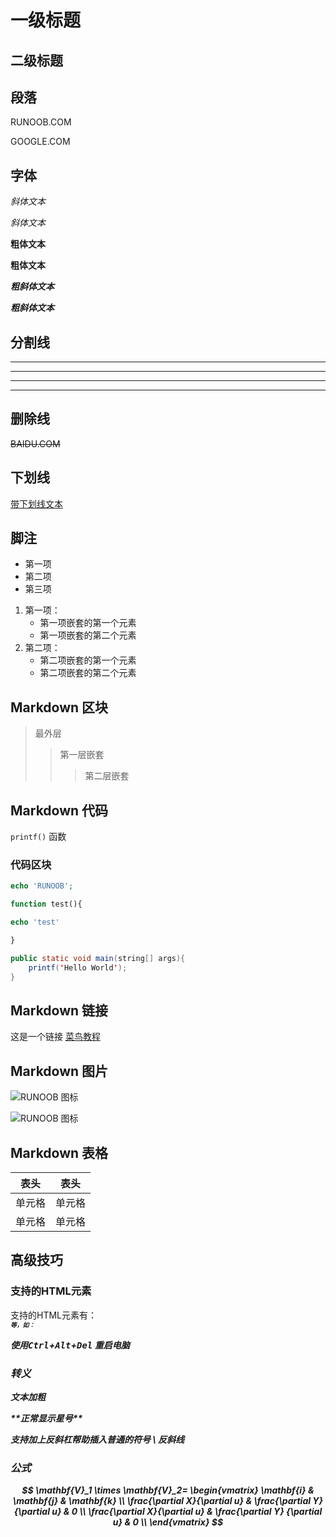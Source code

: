 # 一级标题

## 二级标题   

## 段落

RUNOOB.COM  

GOOGLE.COM  

## 字体

*斜体文本*  

_斜体文本_

**粗体文本**

__粗体文本__

***粗斜体文本***

___粗斜体文本___

## 分割线

***

*****

---------

---

## 删除线

~~BAIDU.COM~~

## 下划线

<u>带下划线文本</u>

## 脚注

[^RUNOOB]: 菜鸟教程 -- 学的不仅是技术，更是梦想！！！

* 第一项
* 第二项
* 第三项     

1. 第一项：
      - 第一项嵌套的第一个元素
      - 第一项嵌套的第二个元素
2. 第二项：
      - 第二项嵌套的第一个元素
      - 第二项嵌套的第二个元素

## Markdown 区块 

> 最外层
>
> > 第一层嵌套
> >
> > > 第二层嵌套

 ## Markdown 代码
`printf()` 函数

### 代码区块

```php
echo 'RUNOOB';

function test(){

echo 'test'

}
```

```java
public static void main(string[] args){
    printf('Hello World');
}

```



 ## Markdown 链接
 这是一个链接 [菜鸟教程](https://www.runoob.com)

## Markdown 图片

![RUNOOB 图标](http://static.runoob.com/images/runoob-logo.png)

![RUNOOB 图标](C:\work\Markdown文档\1562723261(1).png)

## Markdown 表格

|  表头  |  表头  |
| :----: | :----: |
| 单元格 | 单元格 |
| 单元格 | 单元格 |

## 高级技巧

### 支持的HTML元素

支持的HTML元素有：<kbd> <b> <i> <em> <sup> <sub> <br>等，如：

使用<kbd>Ctrl</kbd>+<kbd>Alt</kbd>+<kbd>Del</kbd> 重启电脑

### 转义

**文本加粗**

\*\*正常显示星号*\*

支持加上反斜杠帮助插入普通的符号 \ 反斜线

### 公式

$$
\mathbf{V}_1 \times \mathbf{V}_2=
\begin{vmatrix}
\mathbf{i} & \mathbf{j} & \mathbf{k} \\
\frac{\partial X}{\partial u} &  \frac{\partial Y}
{\partial u} & 0 \\
\frac{\partial X}{\partial u} &  \frac{\partial Y}
{\partial u} & 0 \\
\end{vmatrix}
$$

